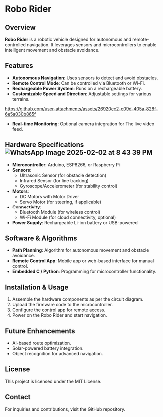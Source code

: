# Robo Rider

## Overview
**Robo Rider** is a robotic vehicle designed for autonomous and remote-controlled navigation. It leverages sensors and microcontrollers to enable intelligent movement and obstacle avoidance.

## Features
- **Autonomous Navigation**: Uses sensors to detect and avoid obstacles.
- **Remote Control Mode**: Can be controlled via Bluetooth or Wi-Fi.
- **Rechargeable Power System**: Runs on a rechargeable battery.
- **Customizable Speed and Direction**: Adjustable settings for various terrains.

https://github.com/user-attachments/assets/26920ec2-c09d-405a-828f-6e5a030b865f


- **Real-time Monitoring**: Optional camera integration for The live video feed.

## Hardware Specifications![WhatsApp Image 2025-02-02 at 8 43 39 PM](https://github.com/user-attachments/assets/06165536-6374-4c73-a941-67cd30485597)

- **Microcontroller**: Arduino, ESP8266, or Raspberry Pi
- **Sensors**:
  - Ultrasonic Sensor (for obstacle detection)
  - Infrared Sensor (for line tracking)
  - Gyroscope/Accelerometer (for stability control)
- **Motors**:
  - DC Motors with Motor Driver
  - Servo Motor (for steering, if applicable)
- **Connectivity**:
  - Bluetooth Module (for wireless control)
  - Wi-Fi Module (for cloud connectivity, optional)
- **Power Supply**: Rechargeable Li-ion battery or USB-powered

## Software & Algorithms
- **Path Planning**: Algorithm for autonomous movement and obstacle avoidance.
- **Remote Control App**: Mobile app or web-based interface for manual control.
- **Embedded C / Python**: Programming for microcontroller functionality.

## Installation & Usage
1. Assemble the hardware components as per the circuit diagram.
2. Upload the firmware code to the microcontroller.
3. Configure the control app for remote access.
4. Power on the Robo Rider and start navigation.

## Future Enhancements
- AI-based route optimization.
- Solar-powered battery integration.
- Object recognition for advanced navigation.


## License
This project is licensed under the MIT License.

## Contact
For inquiries and contributions, visit the GitHub repository.
